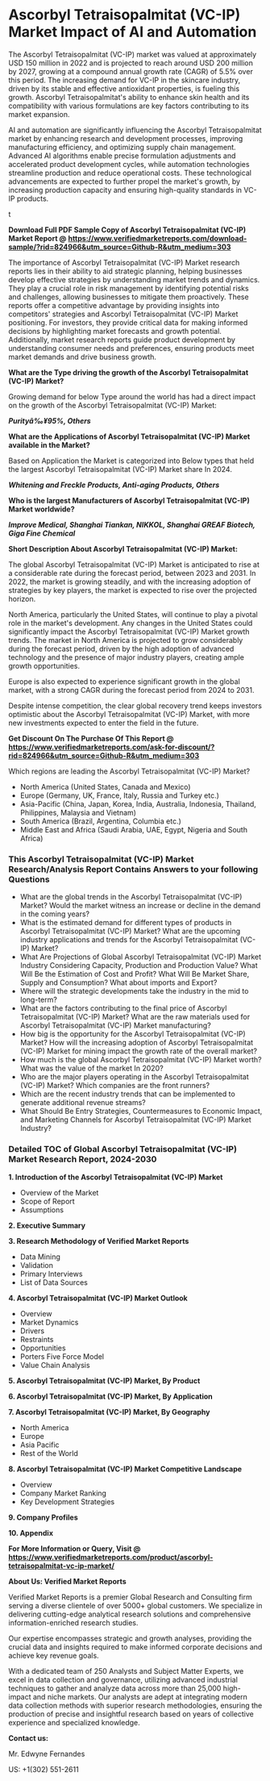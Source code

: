 <meta name="title" content="Global  Ascorbyl Tetraisopalmitat (VC-IP) Market Impact of AI and Automation"><meta name="description" content="  The Ascorbyl Tetraisopalmitat (VC-IP) market was valued at approximately USD 150 million in 2022 and is projected to reach around USD 200 million by 2027, growing at"><meta name="title" content=" Ascorbyl Tetraisopalmitat (VC-IP) Market Size, Share, Scope, Trends, Growth, Opportunities, Analysis, Forecast"> <h1>Ascorbyl Tetraisopalmitat (VC-IP) Market Impact of AI and Automation</h1> <p>The Ascorbyl Tetraisopalmitat (VC-IP) market was valued at approximately USD 150 million in 2022 and is projected to reach around USD 200 million by 2027, growing at a compound annual growth rate (CAGR) of 5.5% over this period. The increasing demand for VC-IP in the skincare industry, driven by its stable and effective antioxidant properties, is fueling this growth. Ascorbyl Tetraisopalmitat's ability to enhance skin health and its compatibility with various formulations are key factors contributing to its market expansion.</p> <p>AI and automation are significantly influencing the Ascorbyl Tetraisopalmitat market by enhancing research and development processes, improving manufacturing efficiency, and optimizing supply chain management. Advanced AI algorithms enable precise formulation adjustments and accelerated product development cycles, while automation technologies streamline production and reduce operational costs. These technological advancements are expected to further propel the market's growth, by increasing production capacity and ensuring high-quality standards in VC-IP products.</p> t</p><p id="" class=""><strong>Download Full PDF Sample Copy of Ascorbyl Tetraisopalmitat (VC-IP) Market Report @ <a href="https://www.verifiedmarketreports.com/download-sample/?rid=824966&utm_source=Github-R&utm_medium=303" target="_blank">https://www.verifiedmarketreports.com/download-sample/?rid=824966&utm_source=Github-R&utm_medium=303</a></strong></p><p>The importance of&nbsp;Ascorbyl Tetraisopalmitat (VC-IP) Market research reports lies in their ability to aid strategic planning, helping businesses develop effective strategies by understanding market trends and dynamics. They play a crucial role in risk management by identifying potential risks and challenges, allowing businesses to mitigate them proactively. These reports offer a competitive advantage by providing insights into competitors' strategies and Ascorbyl Tetraisopalmitat (VC-IP) Market positioning. For investors, they provide critical data for making informed decisions by highlighting market forecasts and growth potential. Additionally, market research reports guide product development by understanding consumer needs and preferences, ensuring products meet market demands and drive business growth.</p><p><strong>What are the&nbsp;Type driving the growth of the Ascorbyl Tetraisopalmitat (VC-IP) Market?</strong></p><p id="" class="">Growing demand for below Type around the world has had a direct impact on the growth of the Ascorbyl Tetraisopalmitat (VC-IP) Market:</p><em><strong>Purityâ‰¥95%, Others</strong></em></p><strong>What are the&nbsp;Applications&nbsp;of Ascorbyl Tetraisopalmitat (VC-IP) Market available in the Market?</strong></p><p id="" class="">Based on Application the Market is categorized into Below types that held the largest Ascorbyl Tetraisopalmitat (VC-IP) Market share In 2024.</p><em><strong>Whitening and Freckle Products, Anti-aging Products, Others</strong></em></p><strong>Who is the largest Manufacturers of Ascorbyl Tetraisopalmitat (VC-IP) Market worldwide?</strong></p><p><em><strong>Improve Medical, Shanghai Tiankan, NIKKOL, Shanghai GREAF Biotech, Giga Fine Chemical</strong></em></p><p id="" class=""><strong>Short Description About Ascorbyl Tetraisopalmitat (VC-IP) Market:</strong></p><p>The global Ascorbyl Tetraisopalmitat (VC-IP) Market is anticipated to rise at a considerable rate during the forecast period, between 2023 and 2031. In 2022, the market is growing steadily, and with the increasing adoption of strategies by key players, the market is expected to rise over the projected horizon.</p><p>North America, particularly the United States, will continue to play a pivotal role in the market's development. Any changes in the United States could significantly impact the Ascorbyl Tetraisopalmitat (VC-IP) Market growth trends. The market in North America is projected to grow considerably during the forecast period, driven by the high adoption of advanced technology and the presence of major industry players, creating ample growth opportunities.</p><p>Europe is also expected to experience significant growth in the global market, with a strong CAGR during the forecast period from 2024 to 2031.</p><p>Despite intense competition, the clear global recovery trend keeps investors optimistic about the Ascorbyl Tetraisopalmitat (VC-IP) Market, with more new investments expected to enter the field in the future.</p><p id="" class=""><strong>Get Discount On The Purchase Of This Report @ <a href="https://www.verifiedmarketreports.com/ask-for-discount/?rid=824966&utm_source=Github-R&utm_medium=303" target="_blank">https://www.verifiedmarketreports.com/ask-for-discount/?rid=824966&utm_source=Github-R&utm_medium=303</a></strong></p>Which regions are leading the Ascorbyl Tetraisopalmitat (VC-IP) Market?</p><ul><li>North America (United States, Canada and Mexico)</li><li>Europe (Germany, UK, France, Italy, Russia and Turkey etc.)</li><li>Asia-Pacific (China, Japan, Korea, India, Australia, Indonesia, Thailand, Philippines, Malaysia and Vietnam)</li><li>South America (Brazil, Argentina, Columbia etc.)</li><li>Middle East and Africa (Saudi Arabia, UAE, Egypt, Nigeria and South Africa)</li></ul><h3 id="" class="">This Ascorbyl Tetraisopalmitat (VC-IP) Market Research/Analysis Report Contains Answers to your following Questions</h3><ul><li>What are the global trends in the Ascorbyl Tetraisopalmitat (VC-IP) Market? Would the market witness an increase or decline in the demand in the coming years?</li><li>What is the estimated demand for different types of products in Ascorbyl Tetraisopalmitat (VC-IP) Market? What are the upcoming industry applications and trends for the Ascorbyl Tetraisopalmitat (VC-IP) Market?</li><li>What Are Projections of Global Ascorbyl Tetraisopalmitat (VC-IP) Market Industry Considering Capacity, Production and Production Value? What Will Be the Estimation of Cost and Profit? What Will Be Market Share, Supply and Consumption? What about imports and Export?</li><li>Where will the strategic developments take the industry in the mid to long-term?</li><li>What are the factors contributing to the final price of Ascorbyl Tetraisopalmitat (VC-IP) Market? What are the raw materials used for Ascorbyl Tetraisopalmitat (VC-IP) Market manufacturing?</li><li>How big is the opportunity for the Ascorbyl Tetraisopalmitat (VC-IP) Market? How will the increasing adoption of Ascorbyl Tetraisopalmitat (VC-IP) Market for mining impact the growth rate of the overall market?</li><li>How much is the global Ascorbyl Tetraisopalmitat (VC-IP) Market worth? What was the value of the market In 2020?</li><li>Who are the major players operating in the Ascorbyl Tetraisopalmitat (VC-IP) Market? Which companies are the front runners?</li><li>Which are the recent industry trends that can be implemented to generate additional revenue streams?</li><li>What Should Be Entry Strategies, Countermeasures to Economic Impact, and Marketing Channels for Ascorbyl Tetraisopalmitat (VC-IP) Market Industry?</li></ul><h3 id="" class="">Detailed TOC of Global Ascorbyl Tetraisopalmitat (VC-IP) Market Research Report, 2024-2030</h3><p id="" class=""><strong>1. Introduction of the Ascorbyl Tetraisopalmitat (VC-IP) Market</strong></p><ul><li>Overview of the Market</li><li>Scope of Report</li><li>Assumptions</li></ul><p id="" class=""><strong>2. Executive Summary</strong></p><p id="" class=""><strong>3. Research Methodology of Verified Market Reports</strong></p><ul><li>Data Mining</li><li>Validation</li><li>Primary Interviews</li><li>List of Data Sources</li></ul><p id="" class=""><strong>4. Ascorbyl Tetraisopalmitat (VC-IP) Market Outlook</strong></p><ul><li>Overview</li><li>Market Dynamics</li><li>Drivers</li><li>Restraints</li><li>Opportunities</li><li>Porters Five Force Model</li><li>Value Chain Analysis</li></ul><p id="" class=""><strong>5. Ascorbyl Tetraisopalmitat (VC-IP) Market, By Product</strong></p><p id="" class=""><strong>6. Ascorbyl Tetraisopalmitat (VC-IP) Market, By Application</strong></p><p id="" class=""><strong>7. Ascorbyl Tetraisopalmitat (VC-IP) Market, By Geography</strong></p><ul><li>North America</li><li>Europe</li><li>Asia Pacific</li><li>Rest of the World</li></ul><p id="" class=""><strong>8. Ascorbyl Tetraisopalmitat (VC-IP) Market Competitive Landscape</strong></p><ul><li>Overview</li><li>Company Market Ranking</li><li>Key Development Strategies</li></ul><p id="" class=""><strong>9. Company Profiles</strong></p><p id="" class=""><strong>10. Appendix</strong></p><p id="" class=""><strong>For More Information or Query, Visit @ <a href="https://www.verifiedmarketreports.com/product/ascorbyl-tetraisopalmitat-vc-ip-market/" target="_blank">https://www.verifiedmarketreports.com/product/ascorbyl-tetraisopalmitat-vc-ip-market/</a></strong></p><p id="" class=""><strong>About Us: Verified Market Reports</strong></p><p id="" class="">Verified Market Reports is a premier Global Research and Consulting firm serving a diverse clientele of over 5000+ global customers. We specialize in delivering cutting-edge analytical research solutions and comprehensive information-enriched research studies.</p><p id="" class="">Our expertise encompasses strategic and growth analyses, providing the crucial data and insights required to make informed corporate decisions and achieve key revenue goals.</p><p id="" class="">With a dedicated team of 250 Analysts and Subject Matter Experts, we excel in data collection and governance, utilizing advanced industrial techniques to gather and analyze data across more than 25,000 high-impact and niche markets. Our analysts are adept at integrating modern data collection methods with superior research methodologies, ensuring the production of precise and insightful research based on years of collective experience and specialized knowledge.</p><p id="" class=""><strong>Contact us:</strong></p><p id="" class="">Mr. Edwyne Fernandes</p><p id="" class="">US: +1(302) 551-2611</p>